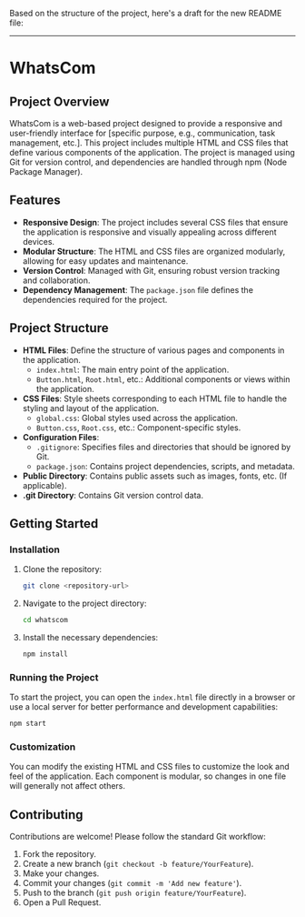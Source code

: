 Based on the structure of the project, here's a draft for the new README file:

---

# WhatsCom

## Project Overview

WhatsCom is a web-based project designed to provide a responsive and user-friendly interface for [specific purpose, e.g., communication, task management, etc.]. This project includes multiple HTML and CSS files that define various components of the application. The project is managed using Git for version control, and dependencies are handled through npm (Node Package Manager).

## Features

- **Responsive Design**: The project includes several CSS files that ensure the application is responsive and visually appealing across different devices.
- **Modular Structure**: The HTML and CSS files are organized modularly, allowing for easy updates and maintenance.
- **Version Control**: Managed with Git, ensuring robust version tracking and collaboration.
- **Dependency Management**: The `package.json` file defines the dependencies required for the project.

## Project Structure

- **HTML Files**: Define the structure of various pages and components in the application.
  - `index.html`: The main entry point of the application.
  - `Button.html`, `Root.html`, etc.: Additional components or views within the application.
- **CSS Files**: Style sheets corresponding to each HTML file to handle the styling and layout of the application.
  - `global.css`: Global styles used across the application.
  - `Button.css`, `Root.css`, etc.: Component-specific styles.
- **Configuration Files**:
  - `.gitignore`: Specifies files and directories that should be ignored by Git.
  - `package.json`: Contains project dependencies, scripts, and metadata.
- **Public Directory**: Contains public assets such as images, fonts, etc. (If applicable).
- **.git Directory**: Contains Git version control data.

## Getting Started

### Installation

1. Clone the repository:
   ```bash
   git clone <repository-url>
   ```
2. Navigate to the project directory:
   ```bash
   cd whatscom
   ```
3. Install the necessary dependencies:
   ```bash
   npm install
   ```

### Running the Project

To start the project, you can open the `index.html` file directly in a browser or use a local server for better performance and development capabilities:

```bash
npm start
```

### Customization

You can modify the existing HTML and CSS files to customize the look and feel of the application. Each component is modular, so changes in one file will generally not affect others.

## Contributing

Contributions are welcome! Please follow the standard Git workflow:

1. Fork the repository.
2. Create a new branch (`git checkout -b feature/YourFeature`).
3. Make your changes.
4. Commit your changes (`git commit -m 'Add new feature'`).
5. Push to the branch (`git push origin feature/YourFeature`).
6. Open a Pull Request.


